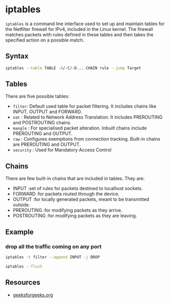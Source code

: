 # iptables

```iptables``` is a command line interface used to set up and maintain tables for the Netfilter firewall for IPv4,
included in the Linux kernel.
The firewall matches packets with rules defined in these tables and then takes the specified action on a possible match.

## Syntax

```sh
iptables --table TABLE -A/-C/-D... CHAIN rule --jump Target
```

## Tables

There are five possible tables:

- ```filter```: Default used table for packet filtering. It includes chains like INPUT, OUTPUT and FORWARD.
- ```nat``` : Related to Network Address Translation. It includes PREROUTING and POSTROUTING chains.
- ```mangle``` : For specialised packet alteration. Inbuilt chains include PREROUTING and OUTPUT.
- ```raw``` : Configures exemptions from connection tracking. Built-in chains are PREROUTING and OUTPUT.
- ```security``` : Used for Mandatory Access Control

## Chains

There are few built-in chains that are included in tables. They are:

- INPUT :set of rules for packets destined to localhost sockets.
- FORWARD :for packets routed through the device.
- OUTPUT :for locally generated packets, meant to be transmitted outside.
- PREROUTING :for modifying packets as they arrive.
- POSTROUTING :for modifying packets as they are leaving.

## Example

### drop all the traffic coming on any port

```sh
iptables -t filter --append INPUT -j DROP
```

```sh
iptables --flush
```

## Resources

- [geeksforgeeks.org](https://www.geeksforgeeks.org/iptables-command-in-linux-with-examples/)
